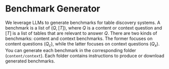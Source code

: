 # Benchmark Generator

We leverage LLMs to generate benchmarks for table discovery systems. A benchmark
is a list of $(Q,[T])$, where $Q$ is a content or context question and $[T]$ is a list of tables that are relevant to answer $Q$. There are two kinds of benchmarks: content and context benchmarks. The former focuses on content questions ($Q_c$), while the latter focuses on context questions ($Q_x$). You can generate each benchmark in the corresponding folder (`content/context`). Each folder contains instructions to produce or download generated benchmarks.
